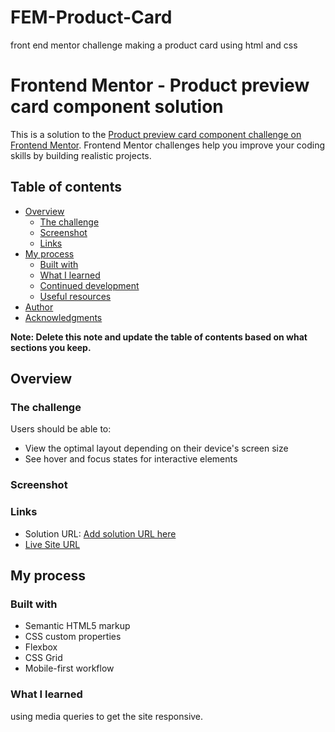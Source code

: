 # FEM-Product-Card
front end mentor challenge making a product card using html and css

# Frontend Mentor - Product preview card component solution

This is a solution to the [Product preview card component challenge on Frontend Mentor](https://www.frontendmentor.io/challenges/product-preview-card-component-GO7UmttRfa). Frontend Mentor challenges help you improve your coding skills by building realistic projects. 

## Table of contents

- [Overview](#overview)
  - [The challenge](#the-challenge)
  - [Screenshot](#screenshot)
  - [Links](#links)
- [My process](#my-process)
  - [Built with](#built-with)
  - [What I learned](#what-i-learned)
  - [Continued development](#continued-development)
  - [Useful resources](#useful-resources)
- [Author](#author)
- [Acknowledgments](#acknowledgments)

**Note: Delete this note and update the table of contents based on what sections you keep.**

## Overview

### The challenge

Users should be able to:

- View the optimal layout depending on their device's screen size
- See hover and focus states for interactive elements

### Screenshot




### Links

- Solution URL: [Add solution URL here](https://your-solution-url.com)
- [Live Site URL](https://6407cbb9005808214e69864c--fascinating-praline-607bb9.netlify.app/)


## My process

### Built with

- Semantic HTML5 markup
- CSS custom properties
- Flexbox
- CSS Grid
- Mobile-first workflow


### What I learned

using media queries to get the site responsive.


